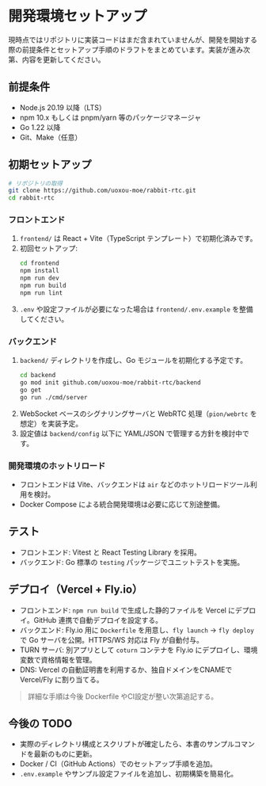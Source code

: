 # 開発環境セットアップ

現時点ではリポジトリに実装コードはまだ含まれていませんが、開発を開始する際の前提条件とセットアップ手順のドラフトをまとめています。実装が進み次第、内容を更新してください。

## 前提条件
- Node.js 20.19 以降（LTS）
- npm 10.x もしくは pnpm/yarn 等のパッケージマネージャ
- Go 1.22 以降
- Git、Make（任意）

## 初期セットアップ
```bash
# リポジトリの取得
git clone https://github.com/uoxou-moe/rabbit-rtc.git
cd rabbit-rtc
```

### フロントエンド
1. `frontend/` は React + Vite（TypeScript テンプレート）で初期化済みです。
2. 初回セットアップ:
   ```bash
   cd frontend
   npm install
   npm run dev
   npm run build
   npm run lint
   ```
3. `.env` や設定ファイルが必要になった場合は `frontend/.env.example` を整備してください。

### バックエンド
1. `backend/` ディレクトリを作成し、Go モジュールを初期化する予定です。
   ```bash
   cd backend
   go mod init github.com/uoxou-moe/rabbit-rtc/backend
   go get
   go run ./cmd/server
   ```
2. WebSocket ベースのシグナリングサーバと WebRTC 処理（`pion/webrtc` を想定）を実装予定。
3. 設定値は `backend/config` 以下に YAML/JSON で管理する方針を検討中です。

### 開発環境のホットリロード
- フロントエンドは Vite、バックエンドは `air` などのホットリロードツール利用を検討。
- Docker Compose による統合開発環境は必要に応じて別途整備。

## テスト
- フロントエンド: Vitest と React Testing Library を採用。
- バックエンド: Go 標準の `testing` パッケージでユニットテストを実施。

## デプロイ（Vercel + Fly.io）
- フロントエンド: `npm run build` で生成した静的ファイルを Vercel にデプロイ。GitHub 連携で自動デプロイを設定する。
- バックエンド: Fly.io 用に `Dockerfile` を用意し、`fly launch` -> `fly deploy` で Go サーバを公開。HTTPS/WS 対応は Fly が自動付与。
- TURN サーバ: 別アプリとして `coturn` コンテナを Fly.io にデプロイし、環境変数で資格情報を管理。
- DNS: Vercel の自動証明書を利用するか、独自ドメインをCNAMEで Vercel/Fly に割り当てる。

> 詳細な手順は今後 Dockerfile やCI設定が整い次第追記する。

## 今後の TODO
- 実際のディレクトリ構成とスクリプトが確定したら、本書のサンプルコマンドを最新のものに更新。
- Docker / CI（GitHub Actions）でのセットアップ手順を追加。
- `.env.example` やサンプル設定ファイルを追加し、初期構築を簡易化。
